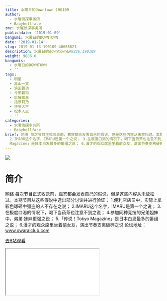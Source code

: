 ```yaml
---
title: 水曜日的Downtown 190109
author:
  - 水曜侦探事务所
  - Babyhellface
zmz: 水曜侦探事务所
publishdate: '2019-01-09'
bangumi: 水曜日的DOWNTOWN
date: '2019-01-14'
slug: 2019-01-13-190109-40665821
description: 水曜日的downtown&#8226;190109
weight: 9886.0
bangumis:
  - 水曜日的DOWNTOWN
  - ''
tags:
  - 明星
  - 高山一実
  - 滨田雅功
  - 今田耕司
  - 后藤辉基
  - 指原莉乃
  - 博多大吉
  - 松本人志
  - ''
categories:
  - 水曜侦探事务所
  - Babyhellface
brief: 网络 每次节目正式收录前，嘉宾都会发表自己的假说，但是这些内容从未放松过。本期节目从这些假说中选出部分讨论并进行验证： 1.便利店店员中，实际上拿彩色球砸中强盗的人不存在之说；
  2.IMARU这个名字，IMARU是第一个之说； 3.在极度口渴的情况下，喝下当药茶也注意不到之说； 4.参加同种竞技的兄弟姐妹中，弟弟·妹妹更强之说； 5.「传说！Tokyo
  Magazine」是日本白发最多的番组之说； 6.漫才的观众席里坐着前女友，演出节奏支离破碎之说 论坛地址：www.owaraiclub.com
---
```

![](https://i.imgur.com/lFcysLO.jpg)
# 简介  
网络
每次节目正式收录前，嘉宾都会发表自己的假说，但是这些内容从未放松过。本期节目从这些假说中选出部分讨论并进行验证：
1.便利店店员中，实际上拿彩色球砸中强盗的人不存在之说；
2.IMARU这个名字，IMARU是第一个之说；
3.在极度口渴的情况下，喝下当药茶也注意不到之说；
4.参加同种竞技的兄弟姐妹中，弟弟·妹妹更强之说；
5.「传说！Tokyo Magazine」是日本白发最多的番组之说；
6.漫才的观众席里坐着前女友，演出节奏支离破碎之说
论坛地址：www.owaraiclub.com  

[去B站观看](https://www.bilibili.com/video/av40665821/)
<div class ="resp-container"><iframe class="testiframe" src="//player.bilibili.com/player.html?aid=40665821"", scrolling="no", allowfullscreen="true" > </iframe></div> 
